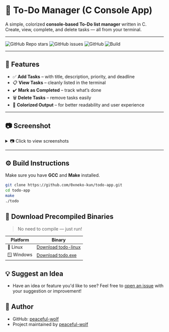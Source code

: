 # 📝 To-Do Manager (C Console App)

A simple, colorized **console-based To-Do list manager** written in C.  
Create, view, complete, and delete tasks — all from your terminal.

---

![GitHub Repo stars](https://img.shields.io/github/stars/peaceful-wolf/todo-app?style=flat-square)
![GitHub issues](https://img.shields.io/github/issues/peaceful-wolf/todo-app?style=flat-square)
![GitHub](https://img.shields.io/github/license/peaceful-wolf/todo-app?style=flat-square)
![Build](https://img.shields.io/badge/build-passing-brightgreen?style=flat-square)

---

## 🚀 Features

- ✅ **Add Tasks** – with title, description, priority, and deadline  
- 📋 **View Tasks** – cleanly listed in the terminal  
- ✔️ **Mark as Completed** – track what’s done  
- 🗑️ **Delete Tasks** – remove tasks easily  
- 🎨 **Colorized Output** – for better readability and user experience  

---

## 📷 Screenshot

<details>
<summary>📷 Click to view screenshots</summary>

## 📷 Feature Gallery

<img src="assets/main-menu.png" width="500" alt="Add Task"/>

---

#### ➕ Add Tasks
Include title, description, deadline, and priority.

<img src="assets/add-task.png" width="500" alt="Add Task"/>

---

#### 📋 View All Tasks
Cleanly display all your current and completed tasks.

<img src="assets/view-tasks.png" width="500" alt="View Tasks"/>

---

#### ✅ Mark as Completed
Track your progress by marking tasks as done.

<img src="assets/mark-complete.png" width="500" alt="Mark as Completed"/>

---

#### 🗑️ Delete Tasks
Quickly remove tasks you no longer need.

<img src="assets/delete-task.png" width="500" alt="Delete Task"/>


</details>

---

## ⚙️ Build Instructions

Make sure you have **GCC** and **Make** installed.

```bash
git clone https://github.com/0xneko-kun/todo-app.git
cd todo-app
make
./todo
```

## 🔽 Download Precompiled Binaries

> No need to compile — just run!

| Platform | Binary |
|----------|--------|
| 🐧 Linux  | [Download todo-linux](https://github.com/peaceful-wolf/todo-app/releases/latest) |
| 🪟 Windows | [Download todo.exe](https://github.com/peaceful-wolf/todo-app/releases/latest) |

## 💡 Suggest an Idea

- Have an idea or feature you'd like to see? Feel free to [open an issue](https://github.com/peaceful-wolf/todo-app/issues) with your suggestion or improvement!

## 👤 Author

- GitHub: [peaceful-wolf](https://github.com/peaceful-wolf)
- Project maintained by [peaceful-wolf](https://github.com/peaceful-wolf)
